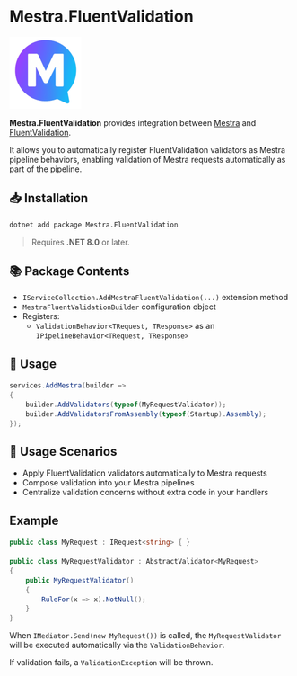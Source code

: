 # Mestra.FluentValidation

![Mestra logo](https://github.com/dev-hancock/Mestra/blob/main/icon.png)

**Mestra.FluentValidation** provides integration between [Mestra](https://github.com/dev-hancock/Mestra)
and [FluentValidation](https://fluentvalidation.net/).

It allows you to automatically register FluentValidation validators as Mestra pipeline behaviors, enabling validation of
Mestra requests automatically as part of the pipeline.

## 📥 Installation

```bash
dotnet add package Mestra.FluentValidation
```

> Requires **.NET 8.0** or later.

## 📚 Package Contents

* `IServiceCollection.AddMestraFluentValidation(...)` extension method
* `MestraFluentValidationBuilder` configuration object
* Registers:
    * `ValidationBehavior<TRequest, TResponse>` as an `IPipelineBehavior<TRequest, TResponse>`

## 🚀 Usage

```csharp
services.AddMestra(builder =>
{
    builder.AddValidators(typeof(MyRequestValidator));
    builder.AddValidatorsFromAssembly(typeof(Startup).Assembly);
});
```

## 🔗 Usage Scenarios

* Apply FluentValidation validators automatically to Mestra requests
* Compose validation into your Mestra pipelines
* Centralize validation concerns without extra code in your handlers

## Example

```csharp
public class MyRequest : IRequest<string> { }

public class MyRequestValidator : AbstractValidator<MyRequest>
{
    public MyRequestValidator()
    {
        RuleFor(x => x).NotNull();
    }
}
```

When `IMediator.Send(new MyRequest())` is called, the `MyRequestValidator` will be executed automatically via the
`ValidationBehavior`.

If validation fails, a `ValidationException` will be thrown.
